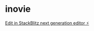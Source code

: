 # inovie

[Edit in StackBlitz next generation editor ⚡️](https://stackblitz.com/~/github.com/IsseiKuwatani/inovie)